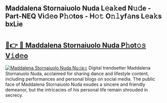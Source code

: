 ## Maddalena Stornaiuolo Nuda L𝚎a𝚔ed N𝚞𝚍e - Part-NEQ Vi𝚍𝚎o P𝚑𝚘tos - H𝚘𝚝 O𝚗𝚕yf𝚊ns L𝚎a𝚔s bxLie

# <h2><a href="http://kf2u7b4.oniu.top/?m=Maddalena+Stornaiuolo+Nuda">🔗👉 🔴 Maddalena Stornaiuolo Nuda P𝚑ot𝚘𝚜 V𝚒d𝚎o</a></h2>

[![Maddalena Stornaiuolo Nuda Nu𝚍e𝚜](https://i.imgur.com/0qMVB7G.gif)](http://kf2u7b4.oniu.top/?m=Maddalena+Stornaiuolo+Nuda)
Digital trendsetter Maddalena Stornaiuolo Nuda, acclaimed for sharing dance and lifestyle content, including performances and personal blogs on social media. The public face of Maddalena Stornaiuolo Nuda exudes a sincere and friendly demeanor, but the intricacies of his personal life remain shrouded in secrecy.  
